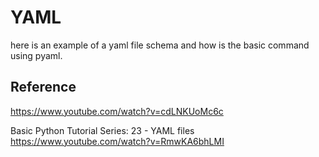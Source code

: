 # YAML  
here is an example of a yaml file schema and how is the basic command using
pyaml.  

## Reference
https://www.youtube.com/watch?v=cdLNKUoMc6c

Basic Python Tutorial Series: 23 - YAML files
https://www.youtube.com/watch?v=RmwKA6bhLMI
